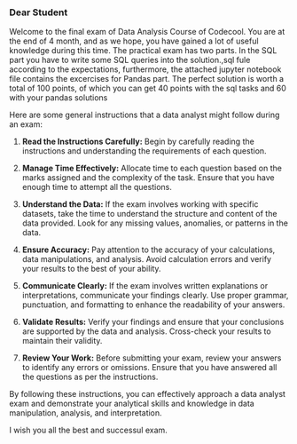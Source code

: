 ### Dear Student

Welcome to the final exam of Data Analysis Course of Codecool. You are at the end of 4 month, and as we hope, you have gained a lot of useful knowledge during this time.  The practical exam has two parts. In the SQL part you have to write some SQL queries into the solution.,sql fule according to the expectations, furthermore, the attached jupyter notebook file contains the excercises for Pandas part. 
The perfect solution is worth a total of 100 points, of which you can get 40 points with the sql tasks and 60 with your pandas solutions

Here are some general instructions that a data analyst might follow during an exam:

1. **Read the Instructions Carefully:** Begin by carefully reading the instructions and understanding the requirements of each question.

2. **Manage Time Effectively:** Allocate time to each question based on the marks assigned and the complexity of the task. Ensure that you have enough time to attempt all the questions.

3. **Understand the Data:** If the exam involves working with specific datasets, take the time to understand the structure and content of the data provided. Look for any missing values, anomalies, or patterns in the data.

7. **Ensure Accuracy:** Pay attention to the accuracy of your calculations, data manipulations, and analysis. Avoid calculation errors and verify your results to the best of your ability.

8. **Communicate Clearly:** If the exam involves written explanations or interpretations, communicate your findings clearly. Use proper grammar, punctuation, and formatting to enhance the readability of your answers.

9. **Validate Results:** Verify your findings and ensure that your conclusions are supported by the data and analysis. Cross-check your results to maintain their validity.

10. **Review Your Work:** Before submitting your exam, review your answers to identify any errors or omissions. Ensure that you have answered all the questions as per the instructions.

By following these instructions, you can effectively approach a data analyst exam and demonstrate your analytical skills and knowledge in data manipulation, analysis, and interpretation.

I wish you all the best and successul exam.